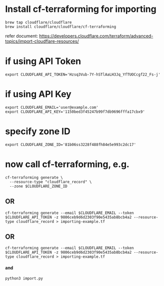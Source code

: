 # Install cf-terraforming for importing
```
brew tap cloudflare/cloudflare
brew install cloudflare/cloudflare/cf-terraforming
```
refer document: https://developers.cloudflare.com/terraform/advanced-topics/import-cloudflare-resources/

# if using API Token
```
export CLOUDFLARE_API_TOKEN='Hzsq3Vub-7Y-hSTlAaLH3Jq_YfTUOCcgf22_Fs-j'
```

# if using API Key
```
export CLOUDFLARE_EMAIL='user@example.com'
export CLOUDFLARE_API_KEY='1150bed3f45247b99f7db9696fffa17cbx9'
```
# specify zone ID
```
export CLOUDFLARE_ZONE_ID='81b06ss3228f488fh84e5e993c2dc17'
```
# now call cf-terraforming, e.g.
```
cf-terraforming generate \
  --resource-type "cloudflare_record" \
  --zone $CLOUDFLARE_ZONE_ID
```
## OR
```
cf-terraforming generate --email $CLOUDFLARE_EMAIL --token $CLOUDFLARE_API_TOKEN -z 9806ceb9d6d2303f90e5435ab8bcb4a2 --resource-type cloudflare_record > importing-example.tf
```

## OR
```
cf-terraforming generate --email $CLOUDFLARE_EMAIL --token $CLOUDFLARE_API_TOKEN -z 9806ceb9d6d2303f90e5435ab8bcb4a2 --resource-type cloudflare_record > importing-example.tf
```
#### and
```
python3 import.py
```